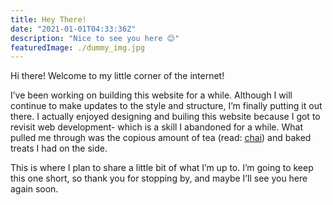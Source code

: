 ```yaml
---
title: Hey There!
date: "2021-01-01T04:33:36Z"
description: "Nice to see you here 😊"
featuredImage: ./dummy_img.jpg
---
```


<style>

</style>

Hi there! Welcome to my little corner of the internet!

I’ve been working on building this website for a while. Although I will continue to make updates to the style and structure, I’m finally putting it out there. I actually enjoyed designing and builing this website because I got to revisit web development- which is a skill I abandoned for a while. What pulled me through was the copious amount of tea (read: [chai](https://rhearodrigues.me/How-I-make-tea/)) and baked treats I had on the side.

This is where I plan to share a little bit of what I’m up to. I’m going to keep this one short, so thank you for stopping by, and maybe I’ll see you here again soon.
